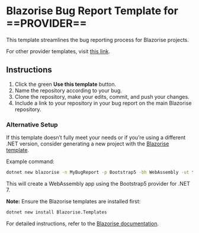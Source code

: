 # Blazorise Bug Report Template for __==PROVIDER==__

This template streamlines the bug reporting process for Blazorise projects.

For other provider templates, visit [this link](https://github.com/Blazorise/BugReportTemplate).

## Instructions

1. Click the green **Use this template** button.
2. Name the repository according to your bug.
3. Clone the repository, make your edits, commit, and push your changes.
4. Include a link to your repository in your bug report on the main Blazorise repository.

### Alternative Setup

If this template doesn’t fully meet your needs or if you’re using a different .NET version, consider generating a new project with the [Blazorise template](https://blazorise.com/docs/templates).

Example command:

```bash
dotnet new blazorise -n MyBugReport -p Bootstrap5 -bh WebAssembly -ut true -f net7.0
```

This will create a WebAssembly app using the Bootstrap5 provider for .NET 7.

**Note:** Ensure the Blazorise templates are installed first:

```bash
dotnet new install Blazorise.Templates
```

For detailed instructions, refer to the [Blazorise documentation](https://blazorise.com/docs/templates).
